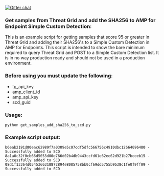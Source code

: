 [![Gitter chat](https://img.shields.io/badge/gitter-join%20chat-brightgreen.svg)](https://gitter.im/CiscoSecurity/Lobby "Gitter chat")

### Get samples from Threat Grid and add the SHA256 to AMP for Endpoint Simple Custom Detection:
This is an example script for getting samples that score 95 or greater in Threat Grid and adding their SHA256's to a Simple Custom Detection in AMP for Endpoints. This script is intended to show the bare minimum required to query Threat Grid and POST to a Simple Custom Detection list. It is in no way production ready and should not be used in a production environment.

### Before using you must update the following:
- tg_api_key
- amp_client_id
- amp_api_key
- scd_guid

### Usage:
```
python get_samples_add_sha256_to_scd.py
```

### Example script output:
```
b6eab2191d00eac62989f7a0309e5c07cdf5dfc566756c4910dbc12664096480 - Successfully added to SCD
8a1a0c32f0cb66d5053d00e766d02b4db9443ccfd61e62ee62d921b27beeeb15 - Successfully added to SCD
08d1f13364d0545366318872894e8085758bb0cf69dd5755b9538c1fe0f9ff09 - Successfully added to SCD
```
